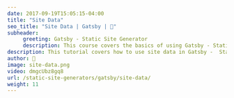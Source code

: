 ```yaml
---
date: 2017-09-19T15:05:15-04:00
title: "Site Data"
seo_title: "Site Data | Gatsby | 🦒"
subheader:
     greeting: Gatsby - Static Site Generator
     description: This course covers the basics of using Gatsby - Static Site Generator. Work your way through the videos/articles and I'll teach you everything you need to know to create a professional and scalable website or blog!
description: This tutorial covers how to use site data in Gatsby -  Static Site Generator.
author: 🦒
image: site-data.png
video: dmgcUbz8gq8
url: /static-site-generators/gatsby/site-data/
weight: 11
---
```

